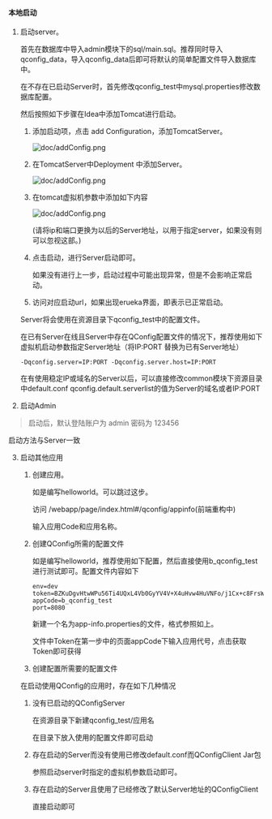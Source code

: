 #### 本地启动

1. 启动server。

   首先在数据库中导入admin模块下的sql/main.sql。推荐同时导入qconfig_data，导入qconfig_data后即可将默认的简单配置文件导入数据库中。

   在不存在已启动Server时，首先修改qconfig_test中mysql.properties修改数据库配置。

   然后按照如下步骤在Idea中添加Tomcat进行启动。

   1. 添加启动项，点击 add Configuration，添加TomcatServer。

      ![doc/addConfig.png](/Users/deepdown/Dev_Env/QConfigOpenSource/qconfig/doc/image/addConfig.png)

   2. 在TomcatServer中Deployment 中添加Server。

      ![doc/addConfig.png](/Users/deepdown/Dev_Env/QConfigOpenSource/qconfig/doc/image/deploy.png)

   3. 在tomcat虚拟机参数中添加如下内容

      ![doc/addConfig.png](/Users/deepdown/Dev_Env/QConfigOpenSource/qconfig/doc/image/vmOptions.png)

      (请将ip和端口更换为以后的Server地址，以用于指定server，如果没有则可以忽视这部。)

   4. 点击启动，进行Server启动即可。

      如果没有进行上一步，启动过程中可能出现异常，但是不会影响正常启动。

   5. 访问对应启动url，如果出现erueka界面，即表示已正常启动。

    Server将会使用在资源目录下qconfig_test中的配置文件。

   在已有Server在线且Server中存在QConfig配置文件的情况下，推荐使用如下虚拟机启动参数指定Server地址（将IP:PORT 替换为已有Server地址）

   ```
   -Dqconfig.server=IP:PORT -Dqconfig.server.host=IP:PORT
   ```

   在有使用稳定IP或域名的Server以后，可以直接修改common模块下资源目录中default.conf qconfig.default.serverlist的值为Server的域名或者IP:PORT

2. 启动Admin 

> 启动后，默认登陆账户为 admin 密码为 123456

   启动方法与Server一致

3. 启动其他应用

   1. 创建应用。

      如是编写helloworld。可以跳过这步。

      访问 /webapp/page/index.html#/qconfig/appinfo(前端重构中)

      输入应用Code和应用名称。

   2. 创建QConfig所需的配置文件

      如是编写helloworld，推荐使用如下配置，然后直接使用b_qconfig_test进行测试即可。配置文件内容如下

      ```
      env=dev
      token=BZKuDgvHtwWPu56Ti4UQxL4Vb0GyYV4V+X4uHvw4HuVNFo/j1Cx+c8FrsW7en6b4zpnBKgvMHvJT/TzApZDRdGzsTN9zq1DBGOeYQjf2y628zAOqoWFZ767oF/2LH9ewJK/ij7Hxm2BtZTI9PhjDu+CQxRhJROcqtgZGS9da62k=
      appCode=b_qconfig_test
      port=8080
      ```

      

      新建一个名为app-info.properties的文件，格式参照如上。

      文件中Token在第一步中的页面appCode下输入应用代号，点击获取Token即可获得

   3. 创建配置所需要的配置文件

   在启动使用QConfig的应用时，存在如下几种情况

   1. 没有已启动的QConfigServer

      在资源目录下新建qconfig_test/应用名 

      在目录下放入使用的配置文件即可启动

   2. 存在启动的Server而没有使用已修改default.conf而QConfigClient Jar包

      参照启动server时指定的虚拟机参数启动即可。

   3. 存在启动的Server且使用了已经修改了默认Server地址的QConfigClient

      直接启动即可
